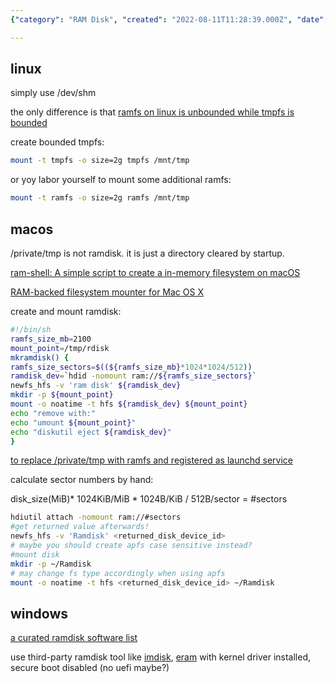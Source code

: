 ```yaml
---
{"category": "RAM Disk", "created": "2022-08-11T11:28:39.000Z", "date": "2022-08-11 11:28:39", "description": "This article offers step-by-step instructions on how to create and mount a RAM disk on different operating systems such as Linux, macOS, and Windows. It covers various methods including the use of imdisk and eram tools.", "modified": "2022-08-18T07:37:31.050Z", "tags": ["ramfs", "system manage"], "title": "Ramfs On Macos, Linux And Windows"}

---
```


## linux

simply use /dev/shm

the only difference is that [ramfs on linux is unbounded while tmpfs is bounded](https://linuxhint.com/create-ramdisk-linux/)

create bounded tmpfs:

```bash
mount -t tmpfs -o size=2g tmpfs /mnt/tmp

```

or yoy labor yourself to mount some additional ramfs:

```bash
mount -t ramfs -o size=2g ramfs /mnt/tmp

```

## macos

/private/tmp is not ramdisk. it is just a directory cleared by startup.

[ram-shell: A simple script to create a in-memory filesystem on macOS](https://github.com/KizzyCode/ramfs-shell)

[RAM-backed filesystem mounter for Mac OS X](https://github.com/srcshelton/ramfs#:~:text=A%20memory-backed%20filesystem%20mounter%20for%20Mac%20OS%20X,not%20survive%20a%20reboot%20or%20even%20being%20unmounted.)

create and mount ramdisk:

```bash
#!/bin/sh
ramfs_size_mb=2100
mount_point=/tmp/rdisk
mkramdisk() {
ramfs_size_sectors=$((${ramfs_size_mb}*1024*1024/512))
ramdisk_dev=`hdid -nomount ram://${ramfs_size_sectors}`
newfs_hfs -v 'ram disk' ${ramdisk_dev}
mkdir -p ${mount_point}
mount -o noatime -t hfs ${ramdisk_dev} ${mount_point}
echo "remove with:"
echo "umount ${mount_point}"
echo "diskutil eject ${ramdisk_dev}"
}

```

[to replace /private/tmp with ramfs and registered as launchd service](https://www.cnblogs.com/emitial/p/ramfs-on-mac.html)

calculate sector numbers by hand:

disk_size(MiB)* 1024KiB/MiB * 1024B/KiB / 512B/sector = #sectors

```bash
hdiutil attach -nomount ram://#sectors
#get returned value afterwards!
newfs_hfs -v 'Ramdisk' <returned_disk_device_id>
# maybe you should create apfs case sensitive instead?
#mount disk
mkdir -p ~/Ramdisk
# may change fs type accordingly when using apfs
mount -o noatime -t hfs <returned_disk_device_id> ~/Ramdisk

```

## windows

[a curated ramdisk software list](https://www.geckoandfly.com/21507/ramdisk-virtual-disk-memory/#:~:text=RAMDisk%20is%20a%20program%20that%20takes%20a%20portion,default%20‘ReadyBoost’%20found%20in%20Microsoft%20Windows%20operating%20system.)

use third-party ramdisk tool like [imdisk](https://sourceforge.net/projects/imdisk-toolkit/), [eram](https://github.com/Zero3K/ERAM) with kernel driver installed, secure boot disabled (no uefi maybe?)
